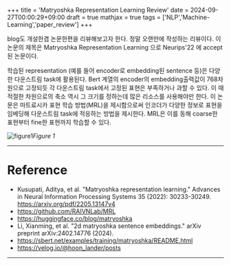 +++
title = 'Matryoshka Representation Learning Review'
date = 2024-09-27T00:00:29+09:00
draft = true
mathjax = true
tags = ['NLP','Machine-Learning','paper_review']
+++

blog도 개설한겸 논문한편을 리뷰해보고자 한다. 정말 오랜만에 작성하는 리뷰이다. 이 논문의 제목은
Matryoshka Representation Learning 으로 Neurips'22 에 accept된 논문이다. 

학습된 representation (예를 들어 encoder로 embedding된 sentence 등)은 다양한 다운스트림 task에 활용된다. Bert 계열의 encoder의 embedding출력값이 768차원으로 고정되듯 각 다운스트림 task에서 고정된 표현은 부족하거나 과할 수 있다. 이 때 적절한 차원으로의 축소 역시 그 크기를 정하는데 많은 리소스를 사용해야만 한다. 이 논문은 마트료시카 표현 학습 방법(MRL)을 제시함으로써 인코더가 다양한 정보로 표현을 임베딩해 다운스트림 task에 적응하는 방법을 제시한다. MRL은 이를 동해 coarse한 표현부터 fine한 표현까지 학습할 수 있다.





![figure1](/img/Maytyoshka_img1.png)*Figure 1*

--- 
# Reference
- Kusupati, Aditya, et al. "Matryoshka representation learning." Advances in Neural Information Processing Systems 35 (2022): 30233-30249. https://arxiv.org/pdf/2205.13147v4 
- https://github.com/RAIVNLab/MRL
- https://huggingface.co/blog/matryoshka
- Li, Xianming, et al. "2d matryoshka sentence embeddings." arXiv preprint arXiv:2402.14776 (2024).
- https://sbert.net/examples/training/matryoshka/README.html
- https://velog.io/@hoon_lander/posts
--- 